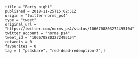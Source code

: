 ```
title = "Party night"
published = 2018-11-25T15:02:51Z
origin = "twitter-norms_ps4"
type = "tweet"
original_url = "https://twitter.com/norms_ps4/status/1066708803272495104"
twitter_account = "norms_ps4"
tweet_id = "1066708803272495104"
retweets = 0
favourites = 0
tag = [ "ps4share", "red-dead-redemption-2",]
```

<p class='image'><img src='https://mnf.m17s.net/2018/11/25/Ds22AG1XoAAwfNz.jpg' alt=''></p>

